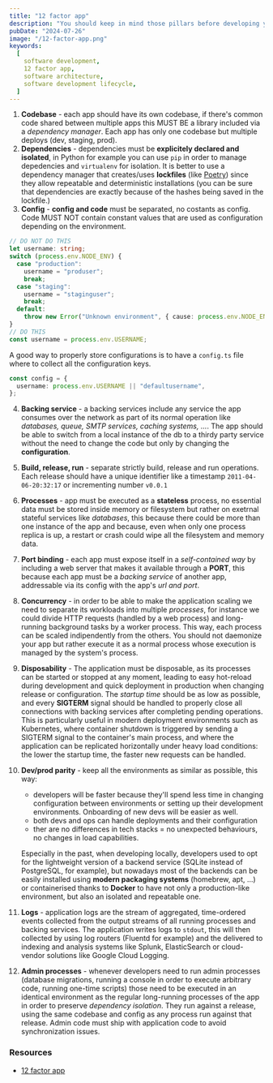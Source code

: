 ```yaml
---
title: "12 factor app"
description: "You should keep in mind those pillars before developing your application."
pubDate: "2024-07-26"
image: "/12-factor-app.png"
keywords:
  [
    software development,
    12 factor app,
    software architecture,
    software development lifecycle,
  ]
---
```


1. **Codebase** - each app should have its own codebase, if there's common code shared between multiple apps this MUST BE a library included via a _dependency manager_. Each app has only one codebase but multiple deploys (dev, staging, prod).
2. **Dependencies** - dependencies must be **explicitely declared and isolated**, in Python for example you can use `pip` in order to manage depedencies and `virtualenv` for isolation. It is better to use a dependency manager that creates/uses **lockfiles** (like [Poetry](https://python-poetry.org/)) since they allow repeatable and deterministic installations (you can be sure that dependencies are exactly because of the hashes being saved in the lockfile.)
3. **Config** - **config and code** must be separated, no costants as config. Code MUST NOT contain constant values that are used as configuration depending on the environment.

```ts
// DO NOT DO THIS
let username: string;
switch (process.env.NODE_ENV) {
  case "production":
    username = "produser";
    break;
  case "staging":
    username = "staginguser";
    break;
  default:
    throw new Error("Unknown environment", { cause: process.env.NODE_ENV });
}
// DO THIS
const username = process.env.USERNAME;
```

A good way to properly store configurations is to have a `config.ts` file where to collect all the configuration keys.

```ts
const config = {
  username: process.env.USERNAME || "defaultusername",
};
```

4. **Backing service** - a backing services include any service the app consumes over the network as part of its normal operation like _databases, queue, SMTP services, caching systems, ..._. The app should be able to switch from a local instance of the db to a thirdy party service without the need to change the code but only by changing the **configuration**.

5. **Build, release, run** - separate strictly build, release and run operations. Each release should have a unique identifier like a timestamp `2011-04-06-20:32:17` or incrementing number `v0.0.1`

6. **Processes** - app must be executed as a **stateless** process, no essential data must be stored inside memory or filesystem but rather on exetrnal stateful services like _databases_, this because there could be more than one instance of the app and because, even when only one process replica is up, a restart or crash could wipe all the filesystem and memory data.

7. **Port binding** - each app must expose itself in a _self-contained way_ by including a web server that makes it available through a **PORT**, this because each app must be a _backing service_ of another app, addressable via its config with the app's _url and port_.

8. **Concurrency** - in order to be able to make the application scaling we need to separate its workloads into multiple _processes_, for instance we could divide HTTP requests (handled by a web process) and long-running background tasks by a worker process. This way, each process can be scaled indipendently from the others. You should not daemonize your app but rather execute it as a normal process whose execution is managed by the system's process.

9. **Disposability** - The application must be disposable, as its processes can be started or stopped at any moment, leading to easy hot-reload during development and quick deployment in production when changing release or configuration. The _startup time_ should be as low as possible, and every **SIGTERM** signal should be handled to properly close all connections with backing services after completing pending operations. This is particularly useful in modern deployment environments such as Kubernetes, where container shutdown is triggered by sending a SIGTERM signal to the container's main process, and where the application can be replicated horizontally under heavy load conditions: the lower the startup time, the faster new requests can be handled.

10. **Dev/prod parity** - keep all the environments as similar as possible, this way:

    - developers will be faster because they'll spend less time in changing configuration between environments or setting up their development environments. Onboarding of new devs will be easier as well.
    - both devs and ops can handle deployments and their configuration
    - ther are no differences in tech stacks = no unexpected behaviours, no changes in load capabilities.

    Especially in the past, when developing locally, developers used to opt for the lightweight version of a backend service (SQLite instead of PostgreSQL, for example), but nowadays most of the backends can be easily installed using **modern packaging systems** (homebrew, apt, ...) or containerised thanks to **Docker** to have not only a production-like environment, but also an isolated and repeatable one.

11. **Logs** - application logs are the stream of aggregated, time-ordered events collected from the output streams of all running processes and backing services. The application writes logs to `stdout`, this will then collected by using log routers (Fluentd for example) and the delivered to indexing and analysis systems like Splunk, ElasticSearch or cloud-vendor solutions like Google Cloud Logging.

12. **Admin processes** - whenever developers need to run admin processes (database migrations, running a console in order to execute arbitrary code, running one-time scripts) those need to be executed in an identical environment as the regular long-running processes of the app in order to preserve _dependency isolation_. They run against a release, using the same codebase and config as any process run against that release. Admin code must ship with application code to avoid synchronization issues.

### Resources

- [12 factor app](https://12factor.net/)
